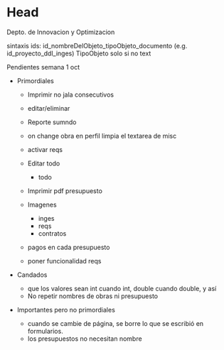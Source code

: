 # Head
Depto. de Innovacion y Optimizacion

sintaxis ids: id_nombreDelObjeto_tipoObjeto_documento (e.g. id_proyecto_ddl_inges) TipoObjeto solo si no text

Pendientes semana  1 oct 


  
- Primordiales
  - Imprimir no jala consecutivos
  - editar/eliminar
  - Reporte sumndo
  
  - on change obra en perfil limpia el textarea de misc
  - activar reqs
  - Editar todo
    - todo
  - Imprimir pdf presupuesto
  - Imagenes 
    - inges
    - reqs
    - contratos
  - pagos en cada presupuesto
  - poner funcionalidad reqs
  
- Candados
  - que los valores sean int cuando int, double cuando double, y así
  - No repetir nombres de obras ni presupuesto

- Importantes pero no primordiales
  - cuando se cambie de página, se borre lo que se escribió en formularios.
  - los presupuestos no necesitan nombre

